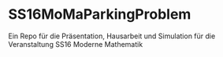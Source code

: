 # SS16MoMaParkingProblem
Ein Repo für die Präsentation, Hausarbeit und Simulation für die Veranstaltung SS16 Moderne Mathematik
